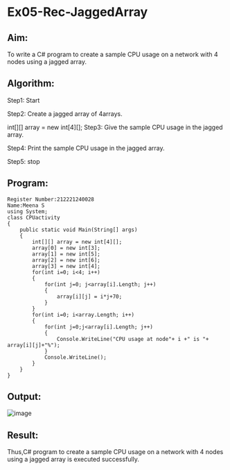 # Ex05-Rec-JaggedArray
## Aim:
To write a C# program to create a sample CPU usage on a network with 4 nodes using a jagged array.
## Algorithm:
Step1:
Start

Step2:
Create a jagged array of 4arrays.

int[][] array = new int[4][];
Step3:
Give the sample CPU usage in the jagged array.

Step4:
Print the sample CPU usage in the jagged array.

Step5:
stop


## Program:
```
Register Number:212221240028
Name:Meena S
using System;
class CPUactivity
{
    public static void Main(String[] args)
    {
        int[][] array = new int[4][];
        array[0] = new int[3];
        array[1] = new int[5];
        array[2] = new int[6];
        array[3] = new int[4];
        for(int i=0; i<4; i++)
        {
            for(int j=0; j<array[i].Length; j++)
            {
                array[i][j] = i*j+70;
            }
        }
        for(int i=0; i<array.Length; i++)
        {
            for(int j=0;j<array[i].Length; j++)
            {
                Console.WriteLine("CPU usage at node"+ i +" is "+ array[i][j]+"%");
            }
            Console.WriteLine();
        }
    }
}
```
## Output:
![image](https://user-images.githubusercontent.com/94677128/230870436-c099e0b3-2ca5-4ae9-b406-489955c0621f.png)

## Result:
Thus,C# program to create a sample CPU usage on a network with 4 nodes using a jagged array is executed successfully.
